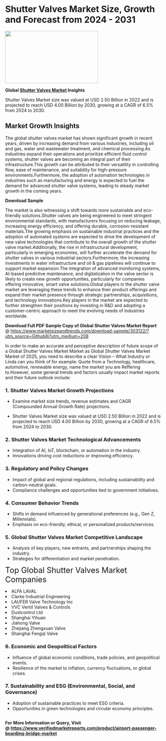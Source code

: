 <H1>Shutter Valves Market Size, Growth and Forecast from 2024 - 2031</H1><img class="aligncenter size-medium wp-image-584254" src="https://thirdeyenews.in/wp-content/uploads/2024/09/Global-Market-Research-300x168.jpeg" alt="" width="300" height="168" /><p><strong>Global&nbsp;<a href="https://www.marketsizeandtrends.com/download-sample/303122/?utm_source=Github8j?utm_medium=208">Shutter Valves Market</a> Insights</strong></p><p>Shutter Valves Market size was valued at USD 2.50 Billion in 2022 and is projected to reach USD 4.00 Billion by 2030, growing at a CAGR of 6.5% from 2024 to 2030.</p><p><h2>Market Growth Insights</h2> <p>The global shutter valves market has shown significant growth in recent years, driven by increasing demand from various industries, including oil and gas, water and wastewater treatment, and chemical processing.As industries expand their operations and prioritize efficient fluid control systems, shutter valves are becoming an integral part of their infrastructure.This growth can be attributed to their versatility in controlling flow, ease of maintenance, and suitability for high-pressure environments.Furthermore, the adoption of automation technologies in industries such as manufacturing and energy is expected to fuel the demand for advanced shutter valve systems, leading to steady market growth in the coming years.</p> <p><strong>Download Sample</strong></p> <p>The market is also witnessing a shift towards more sustainable and eco-friendly solutions.Shutter valves are being engineered to meet stringent environmental standards, with manufacturers focusing on reducing leakage, increasing energy efficiency, and offering durable, corrosion-resistant materials.The growing emphasis on sustainable industrial practices and the adoption of automated systems are expected to drive the development of new valve technologies that contribute to the overall growth of the shutter valve market.Additionally, the rise in infrastructural development, particularly in emerging economies, will further accelerate the demand for shutter valves in various industrial sectors.Furthermore, the increasing investments in water infrastructure and oil & gas pipelines will continue to support market expansion.The integration of advanced monitoring systems, AI-based predictive maintenance, and digitalization in the valve sector is likely to create new growth opportunities, particularly for companies offering innovative, smart valve solutions.Global players in the shutter valve market are leveraging these trends to enhance their product offerings and expand their market presence through strategic partnerships, acquisitions, and technology innovations.Key players in the market are expected to further strengthen their positions by investing in R&D and adopting a customer-centric approach to meet the evolving needs of industries worldwide.</p> <p><span class=""><strong>Download Full PDF Sample Copy of Global Shutter Valves Market Report</strong> @ <a href="https://www.marketsizeandtrends.com/download-sample/303122/?utm_source=Github8j?utm_medium=208" target="_blank">https://www.marketsizeandtrends.com/download-sample/303122/?utm_source=Github8j?utm_medium=208</a></span></p><p>In order to make an accurate and perceptive description of future scope of a Global&nbsp;Shutter Valves Market Market as Global&nbsp;Shutter Valves Market Market of 2025, you need to describe a clear Vision &ndash; What Industry or Linda can you think of for example: Quote from a Technology, healthcare, automotive, renewable energy, name the market you are Reffering to.However, some general trends and factors usually impact market reports and their future outlook include:</p><h3>1.&nbsp;<strong>Shutter Valves Market Growth Projections</strong></h3><ul><li>Examine market size trends, revenue estimates and CAGR (Compounded Annual Growth Rate) projections.</li><li><p>Shutter Valves Market size was valued at USD 2.50 Billion in 2022 and is projected to reach USD 4.00 Billion by 2030, growing at a CAGR of 6.5% from 2024 to 2030.</p></li></ul><h3>2.&nbsp;<strong>Shutter Valves Market Technological Advancements</strong></h3><ul><li>Integration of AI, IoT, blockchain, or automation in the industry.</li><li>Innovations driving cost reductions or improving efficiency.</li></ul><h3>3.&nbsp;<strong>Regulatory and Policy Changes</strong></h3><ul><li>Impact of global and regional regulations, including sustainability and carbon-neutral goals.</li><li>Compliance challenges and opportunities tied to government initiatives.</li></ul><h3>4.&nbsp;<strong>Consumer Behavior Trends</strong></h3><ul><li>Shifts in demand influenced by generational preferences (e.g., Gen Z, Millennials).</li><li>Emphasis on eco-friendly, ethical, or personalized products/services.</li></ul><h3>5.&nbsp;<strong>Global Shutter Valves Market Competitive Landscape</strong></h3><ul><li>Analysis of key players, new entrants, and partnerships shaping the industry.</li><li>Strategies for differentiation and market penetration.</li></ul><p data-pm-slice="1 1 []"><span style="color: inherit; font-family: inherit; font-size: 25px;">Top Global Shutter Valves Market Companies</span></p><div class="" data-test-id=""><p><li>ALFA LAVAL</li><li> Clarke Industrial Engineering</li><li> LAUFER Valve Technology Inc</li><li> VVC Ventil Valves & Controls</li><li> Dustcontrol Ltd</li><li> Shanghai Yihuan</li><li> Jiahong Valve</li><li> Zhejiang Zhengxuan Valve</li><li> Shanghai Fengqi Valve</li></p></div><h3>6.&nbsp;<strong>Economic and Geopolitical Factors</strong></h3><ul><li>Influence of global economic conditions, trade policies, and geopolitical events.</li><li>Resilience of the market to inflation, currency fluctuations, or global crises.</li></ul><h3>7.&nbsp;<strong>Sustainability and ESG (Environmental, Social, and Governance)</strong></h3><ul><li>Adoption of sustainable practices to meet ESG criteria.</li><li>Opportunities in green technologies and circular economy principles.</li></ul><h2><strong style="font-size: 14px;">For More Information or Query, Visit @&nbsp;</strong><a style="background-color: #ffffff; font-size: 14px;" href="https://www.marketsizeandtrends.com/report/shutter-valves-market/" target="_blank">https://www.verifiedmarketreports.com/product/airport-passenger-boarding-bridge-market</a></h2>
